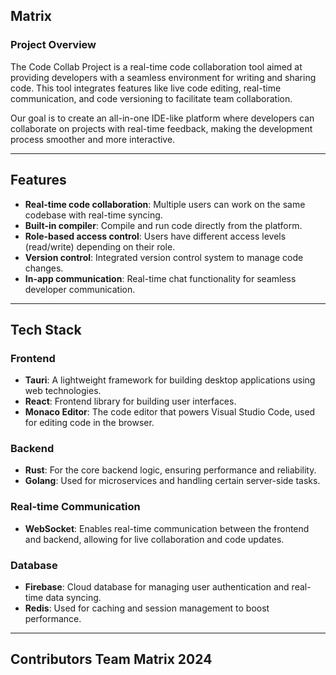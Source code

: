 ## Matrix

### **Project Overview**
The Code Collab Project is a real-time code collaboration tool aimed at providing developers with a seamless environment for writing and sharing code. This tool integrates features like live code editing, real-time communication, and code versioning to facilitate team collaboration.

Our goal is to create an all-in-one IDE-like platform where developers can collaborate on projects with real-time feedback, making the development process smoother and more interactive.

---

## **Features**
- **Real-time code collaboration**: Multiple users can work on the same codebase with real-time syncing.
- **Built-in compiler**: Compile and run code directly from the platform.
- **Role-based access control**: Users have different access levels (read/write) depending on their role.
- **Version control**: Integrated version control system to manage code changes.
- **In-app communication**: Real-time chat functionality for seamless developer communication.

---

## **Tech Stack**

### **Frontend**
- **Tauri**: A lightweight framework for building desktop applications using web technologies.
- **React**: Frontend library for building user interfaces.
- **Monaco Editor**: The code editor that powers Visual Studio Code, used for editing code in the browser.

### **Backend**
- **Rust**: For the core backend logic, ensuring performance and reliability.
- **Golang**: Used for microservices and handling certain server-side tasks.

### **Real-time Communication**
- **WebSocket**: Enables real-time communication between the frontend and backend, allowing for live collaboration and code updates.

### **Database**
- **Firebase**: Cloud database for managing user authentication and real-time data syncing.
- **Redis**: Used for caching and session management to boost performance.

---

## **Contributors** Team Matrix 2024


